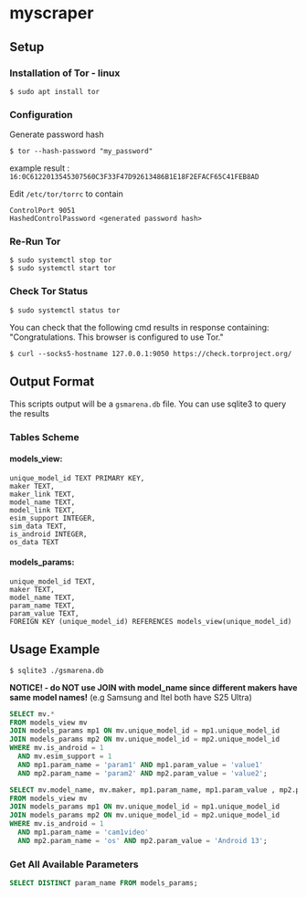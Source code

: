 # myscraper

## Setup
### Installation of Tor - linux
```commandline
$ sudo apt install tor
```

### Configuration
Generate password hash
```commandline
$ tor --hash-password "my_password"
```
example result : `16:0C6122013545307560C3F33F47D92613486B1E18F2EFACF65C41FEB8AD`

Edit `/etc/tor/torrc` to contain
```commandline
ControlPort 9051
HashedControlPassword <generated password hash>
```

### Re-Run Tor
```commandline
$ sudo systemctl stop tor
$ sudo systemctl start tor
```

### Check Tor Status
```commandline
$ sudo systemctl status tor
```
You can check that the following cmd results in response containing:
"Congratulations. This browser is configured to use Tor."

```commandline
$ curl --socks5-hostname 127.0.0.1:9050 https://check.torproject.org/
```

## Output Format
This scripts output will be a `gsmarena.db` file.
You can use sqlite3 to query the results
### Tables Scheme
#### models_view:
```
unique_model_id TEXT PRIMARY KEY,
maker TEXT,
maker_link TEXT,
model_name TEXT,
model_link TEXT,
esim_support INTEGER,
sim_data TEXT,
is_android INTEGER,
os_data TEXT
```
#### models_params:
```
unique_model_id TEXT,
maker TEXT,
model_name TEXT,
param_name TEXT,
param_value TEXT,
FOREIGN KEY (unique_model_id) REFERENCES models_view(unique_model_id)
```

## Usage Example
```commandline
$ sqlite3 ./gsmarena.db
```
**NOTICE! - do NOT use JOIN with model_name since different makers have same model names!**
(e.g Samsung and Itel both have S25 Ultra)
```sql
SELECT mv.*
FROM models_view mv
JOIN models_params mp1 ON mv.unique_model_id = mp1.unique_model_id
JOIN models_params mp2 ON mv.unique_model_id = mp2.unique_model_id
WHERE mv.is_android = 1
  AND mv.esim_support = 1
  AND mp1.param_name = 'param1' AND mp1.param_value = 'value1'
  AND mp2.param_name = 'param2' AND mp2.param_value = 'value2';
```

```sql
SELECT mv.model_name, mv.maker, mp1.param_name, mp1.param_value , mp2.param_name, mp2.param_value
FROM models_view mv
JOIN models_params mp1 ON mv.unique_model_id = mp1.unique_model_id
JOIN models_params mp2 ON mv.unique_model_id = mp2.unique_model_id
WHERE mv.is_android = 1
  AND mp1.param_name = 'cam1video'
  AND mp2.param_name = 'os' AND mp2.param_value = 'Android 13';
```
### Get All Available Parameters
```sql
SELECT DISTINCT param_name FROM models_params;
```